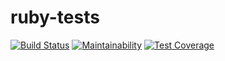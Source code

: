# ruby-tests
[![Build Status](https://travis-ci.com/aggigie/ruby-tests.svg?branch=master)](https://travis-ci.com/aggigie/ruby-tests)
[![Maintainability](https://api.codeclimate.com/v1/badges/b31460b27313d6fd2c16/maintainability)](https://codeclimate.com/github/aggigie/ruby-tests/maintainability)
[![Test Coverage](https://api.codeclimate.com/v1/badges/b31460b27313d6fd2c16/test_coverage)](https://codeclimate.com/github/aggigie/ruby-tests/test_coverage)
